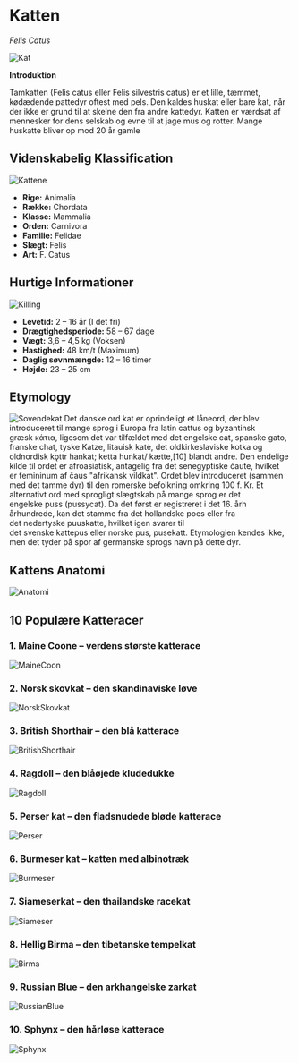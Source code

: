 # Katten
_Felis Catus_

![Kat](https://dk.mypetandi.com/sites/g/files/adhwdz631/files/styles/paragraph_image/public/2021-03/hvordan_kan_jeg_vide_om_min_kat_har_smerter_0.jpg?itok=9MEeJOhQ)

**Introduktion**

Tamkatten (Felis catus eller Felis silvestris catus) er et lille, tæmmet, kødædende pattedyr oftest med pels. Den kaldes huskat eller bare kat, når der ikke er grund til at skelne den fra andre kattedyr. Katten er værdsat af mennesker for dens selskab og evne til at jage mus og rotter. Mange huskatte bliver op mod 20 år gamle


## Videnskabelig Klassification
![Kattene](https://thumb.mp-farm.com/64552482/preview.jpg)
- **Rige:** Animalia
- **Række:** Chordata
- **Klasse:** Mammalia
- **Orden:** Carnivora
- **Familie:** Felidae
- **Slægt:** Felis
- **Art:** F. Catus

## Hurtige Informationer
![Killing](https://vetgruppen.dk/wp-content/uploads/katte-dyrebehandling4.jpg)
- **Levetid:** 2 – 16 år (I det fri)
- **Drægtighedsperiode:** 58 – 67 dage
- **Vægt:** 3,6 – 4,5 kg (Voksen)
- **Hastighed:** 48 km/t (Maximum)
- **Daglig søvnmængde:** 12 – 16 timer
- **Højde:** 23 – 25 cm

## Etymology
![Sovendekat](https://www.agria.dk/imagevault/publishedmedia/36ldqi35kotgamhscj67/kattunge-kisar-narbild.jpg)
Det danske ord kat er oprindeligt et låneord, der blev introduceret til mange sprog i Europa fra latin cattus og byzantinsk græsk κάτια, ligesom det var tilfældet med det engelske cat, spanske gato, franske chat, tyske Katze, litauisk katė, det oldkirkeslaviske kotka og oldnordisk kǫttr hankat; ketta hunkat/ kætte,[10] blandt andre. Den endelige kilde til ordet er afroasiatisk, antagelig fra det senegyptiske čaute, hvilket er femininum af čaus "afrikansk vildkat". Ordet blev introduceret (sammen med det tamme dyr) til den romerske befolkning omkring 100 f. Kr. Et alternativt ord med sprogligt slægtskab på mange sprog er det engelske puss (pussycat). Da det først er registreret i det 16. årh århundrede, kan det stamme fra det hollandske poes eller fra det nedertyske puuskatte, hvilket igen svarer til det svenske kattepus eller norske pus, pusekatt. Etymologien kendes ikke, men det tyder på spor af germanske sprogs navn på dette dyr.

## Kattens Anatomi
![Anatomi](https://upload.wikimedia.org/wikipedia/commons/thumb/4/41/Scheme_cat_anatomy-en.svg/1920px-Scheme_cat_anatomy-en.svg.png)

## 10 Populære Katteracer

### 1. Maine Coone – verdens største katterace
![MaineCoon](https://idenyt-viivilla.imgix.net/2021/03/maine-coon-katterace.jpg)

### 2. Norsk skovkat – den skandinaviske løve
![NorskSkovkat](https://idenyt-viivilla.imgix.net/2021/03/norsk-skovkat.jpg)

### 3. British Shorthair – den blå katterace
![BritishShorthair](https://idenyt-viivilla.imgix.net/2021/03/british-shorthair-katterace.jpg)

### 4. Ragdoll – den blåøjede kludedukke 
![Ragdoll](https://idenyt-viivilla.imgix.net/2021/03/ragdoll-katterace.jpg)

### 5. Perser kat – den fladsnudede bløde katterace 
![Perser](https://idenyt-viivilla.imgix.net/2021/03/perser-kart-race.jpg)

### 6. Burmeser kat – katten med albinotræk 
![Burmeser](https://idenyt-viivilla.imgix.net/2021/03/burmesisk-kat-katterace.jpg)

### 7. Siameserkat – den thailandske racekat 
![Siameser](https://idenyt-viivilla.imgix.net/2021/03/siamerser-kat-katterace.jpg)

### 8. Hellig Birma – den tibetanske tempelkat 
![Birma](https://idenyt-viivilla.imgix.net/2021/03/hellig-birma-kat.jpg)

### 9. Russian Blue – den arkhangelske zarkat 
![RussianBlue](https://idenyt-viivilla.imgix.net/2021/03/russian-blue-russisk-katterace.jpg)

### 10. Sphynx – den hårløse katterace 
![Sphynx](https://idenyt-viivilla.imgix.net/2021/03/sphynx-kat-korthaaret.jpg)


